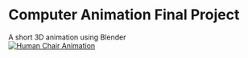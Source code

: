 # Computer Animation Final Project
A short 3D animation using Blender   
[![Human Chair Animation](https://img.youtube.com/vi/uyYpzrVv_Y0/0.jpg)](https://gotchamana.github.io/humanchair/pages/animation-demo/)
